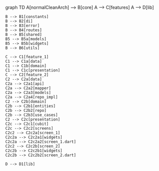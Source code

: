 graph TD
    A[normalCleanArch] --> B[core]
    A --> C[features]
    A --> D[lib]

    B --> B1[constants]
    B --> B2[di]
    B --> B3[error]
    B --> B4[routes]
    B --> B5[shared]
    B5 --> B5a[models]
    B5 --> B5b[widgets]
    B --> B6[utils]

    C --> C1[feature_1]
    C1 --> C1a[data]
    C1 --> C1b[domain]
    C1 --> C1c[presentation]
    C --> C2[feature_2]
    C2 --> C2a[data]
    C2a --> C2a1[api]
    C2a --> C2a2[mapper]
    C2a --> C2a3[models]
    C2a --> C2a4[repo_impl]
    C2 --> C2b[domain]
    C2b --> C2b1[entities]
    C2b --> C2b2[repo]
    C2b --> C2b3[use_cases]
    C2 --> C2c[presentation]
    C2c --> C2c1[cubit]
    C2c --> C2c2[screens]
    C2c2 --> C2c2a[screen_1]
    C2c2a --> C2c2a1[widgets]
    C2c2a --> C2c2a2[screen_1.dart]
    C2c2 --> C2c2b[screen_2]
    C2c2b --> C2c2b1[widgets]
    C2c2b --> C2c2b2[screen_2.dart]

    D --> D1[lib]